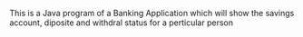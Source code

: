 This is a Java program of a Banking Application
which will show the savings account, diposite and withdral status for a perticular person
